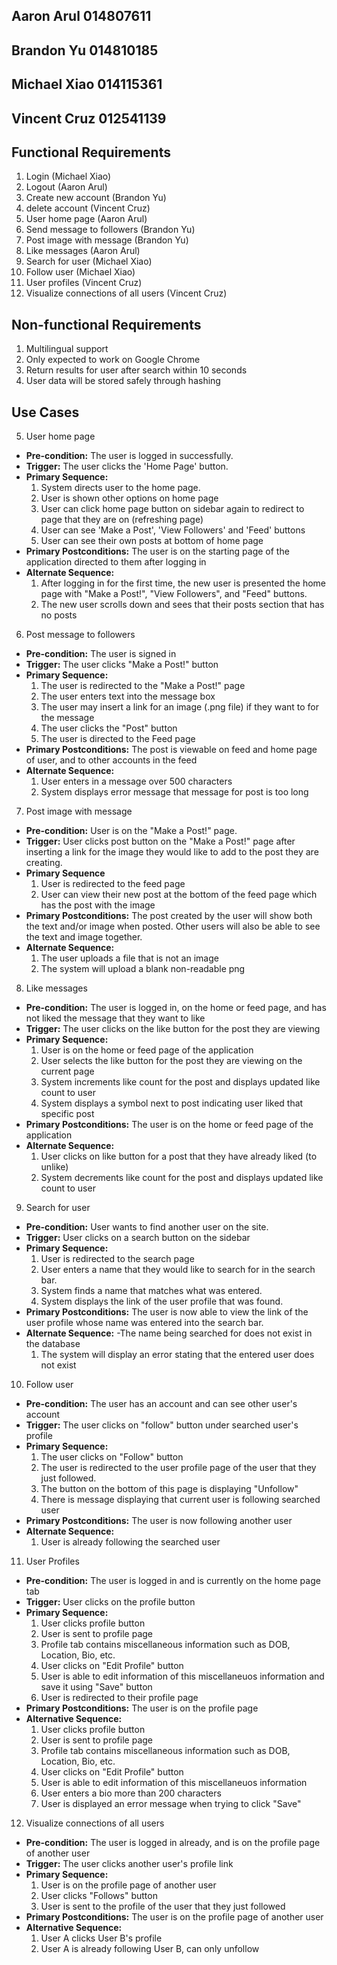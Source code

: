 ## Aaron Arul 014807611
## Brandon Yu 014810185
## Michael Xiao 014115361
## Vincent Cruz 012541139

## Functional Requirements

1. Login (Michael Xiao)
2. Logout (Aaron Arul)
3. Create new account (Brandon Yu)
4. delete account (Vincent Cruz)
5. User home page (Aaron Arul)
6. Send message to followers (Brandon Yu)
7. Post image with message (Brandon Yu)
8. Like messages (Aaron Arul)
9. Search for user (Michael Xiao)
10. Follow user (Michael Xiao)
11. User profiles (Vincent Cruz)
12. Visualize connections of all users (Vincent Cruz)

## Non-functional Requirements

1. Multilingual support 
2. Only expected to work on Google Chrome 
3. Return results for user after search within 10 seconds
4. User data will be stored safely through hashing 

## Use Cases

5. User home page
- **Pre-condition:** The user is logged in successfully. 
- **Trigger:** The user clicks the 'Home Page' button.
- **Primary Sequence:**
  1. System directs user to the home page.
  2. User is shown other options on home page
  3. User can click home page button on sidebar again to redirect to page that they are on (refreshing page)
  4. User can see 'Make a Post', 'View Followers' and 'Feed' buttons
  5. User can see their own posts at bottom of home page
- **Primary Postconditions:** The user is on the starting page of the application directed to them after logging in
- **Alternate Sequence:** 
  1. After logging in for the first time, the new user is presented the home page with "Make a Post!", "View Followers", and "Feed" buttons.
  2. The new user scrolls down and sees that their posts section that has no posts 
  
  
  
6. Post message to followers
- **Pre-condition:** The user is signed in
- **Trigger:** The user clicks "Make a Post!" button
- **Primary Sequence:** 
  1. The user is redirected to the "Make a Post!" page
  2. The user enters text into the message box
  3. The user may insert a link for an image (.png file) if they want to for the message
  4. The user clicks the "Post" button
  5. The user is directed to the Feed page
- **Primary Postconditions:** The post is viewable on feed and home page of user, and to other accounts in the feed
- **Alternate Sequence:** 
  1. User enters in a message over 500 characters
  2. System displays error message that message for post is too long
  


7. Post image with message
- **Pre-condition:** User is on the "Make a Post!" page.
- **Trigger:** User clicks post button on the "Make a Post!" page after inserting a link for the image they would like to add to the post they are creating.
- **Primary Sequence**
    1. User is redirected to the feed page
    2. User can view their new post at the bottom of the feed page which has the post with the image
- **Primary Postconditions:**
The post created by the user will show both the text and/or image when posted. Other users will also be able to see the text and image together.
- **Alternate Sequence:**
    1. The user uploads a file that is not an image
    2. The system will upload a blank non-readable png


8. Like messages
- **Pre-condition:** The user is logged in, on the home or feed page, and has not liked the message that they want to like
- **Trigger:** The user clicks on the like button for the post they are viewing
- **Primary Sequence:**
    1. User is on the home or feed page of the application
    2. User selects the like button for the post they are viewing on the current page
    3. System increments like count for the post and displays updated like count to user
    4. System displays a symbol next to post indicating user liked that specific post
- **Primary Postconditions:** The user is on the home or feed page of the application
- **Alternate Sequence:** 
    1. User clicks on like button for a post that they have already liked (to unlike)
    2. System decrements like count for the post and displays updated like count to user

9. Search for user 
- **Pre-condition:** User wants to find another user on the site.
- **Trigger:** User clicks on a search button on the sidebar
- **Primary Sequence:**
    1. User is redirected to the search page
    2. User enters a name that they would like to search for in the search bar.
    3. System finds a name that matches what was entered.
    4. System displays the link of the user profile that was found.
- **Primary Postconditions:** The user is now able to view the link of the user profile whose name was entered into the search bar.
- **Alternate Sequence:**
    -The name being searched for does not exist in the database
    1. The system will display an error stating that the entered user does not exist


10. Follow user 
- **Pre-condition:** The user has an account and can see other user's account
- **Trigger:** The user clicks on "follow" button under searched user's profile
- **Primary Sequence:**
    1. The user clicks on "Follow" button
    2. The user is redirected to the user profile page of the user that they just followed.
    3. The button on the bottom of this page is displaying "Unfollow"
    4. There is message displaying that current user is following searched user
- **Primary Postconditions:** The user is now following another user
- **Alternate Sequence:**
    1. User is already following the searched user



11. User Profiles 
- **Pre-condition:** The user is logged in and is currently on the home page tab
- **Trigger:** User clicks on the profile button 
- **Primary Sequence:**
    1. User clicks profile button
    2. User is sent to profile page
    3. Profile tab contains miscellaneous information such as DOB, Location, Bio, etc.
    4. User clicks on "Edit Profile" button
    5. User is able to edit information of this miscellaneuos information and save it using "Save" button
    6. User is redirected to their profile page
- **Primary Postconditions:** The user is on the profile page
- **Alternative Sequence:**
    1. User clicks profile button
    2. User is sent to profile page
    3. Profile tab contains miscellaneous information such as DOB, Location, Bio, etc.
    4. User clicks on "Edit Profile" button
    5. User is able to edit information of this miscellaneuos information
    6. User enters a bio more than 200 characters
    7. User is displayed an error message when trying to click "Save"
   


12. Visualize connections of all users
- **Pre-condition:** The user is logged in already, and is on the profile page of another user
- **Trigger:**  The user clicks another user's profile link
- **Primary Sequence:** 
    1. User is on the profile page of another user
    2. User clicks "Follows" button
    3. User is sent to the profile of the user that they just followed
- **Primary Postconditions:** The user is on the profile page of another user
- **Alternative Sequence:**
    1. User A clicks User B's profile
    2. User A is already following User B, can only unfollow

